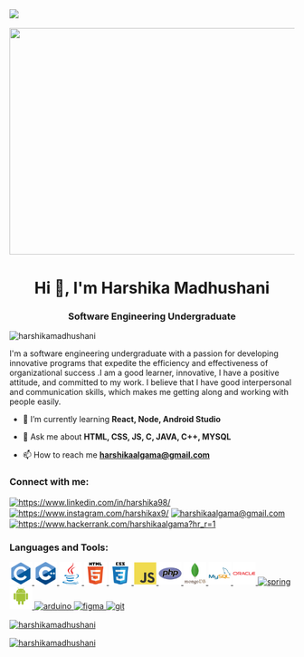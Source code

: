  <img src="https://readme-typing-svg.herokuapp.com?font=Calibri&size=25&duration=2000&pause=2000&color=CCF7E3&center=true&vCenter=true&width=1000&lines=It's+pleasure+to+see+you...!">
 <p  align="center" ><img alter="coding" width="600px" height="400px" src="https://cdnb.artstation.com/p/assets/images/images/028/991/999/original/anna-havrylyukh-.gif?1596125112"></p> 
 
<h1 align="center">Hi 👋, I'm Harshika Madhushani</h1>
<h3 align="center">Software Engineering Undergraduate</h3>

<p align="left"> <img src="https://komarev.com/ghpvc/?username=harshikamadhushani&label=Profile%20views&color=0e75b6&style=flat" alt="harshikamadhushani" /> </p>

<p> I'm a software engineering undergraduate with a passion for developing innovative programs that expedite the efficiency and effectiveness of organizational success .I am a good learner, innovative, I have a positive attitude, and committed to my work. I believe that I have good interpersonal and communication skills, which makes me getting along and working with people easily. </p>

- 🌱 I’m currently learning **React, Node, Android Studio**

- 💬 Ask me about **HTML, CSS, JS, C, JAVA, C++, MYSQL**

- 📫 How to reach me **harshikaalgama@gmail.com**

<h3 align="left">Connect with me:</h3>
<p align="left">
<a href="https://linkedin.com/in/harshika98/" target="blank"><img align="center" src="https://raw.githubusercontent.com/rahuldkjain/github-profile-readme-generator/master/src/images/icons/Social/linked-in-alt.svg" alt="https://www.linkedin.com/in/harshika98/" height="30" width="40" /></a>
<a href="https://instagram.com/harshikax9/" target="blank"><img align="center" src="https://raw.githubusercontent.com/rahuldkjain/github-profile-readme-generator/master/src/images/icons/Social/instagram.svg" alt="https://www.instagram.com/harshikax9/" height="30" width="40" /></a>
<a href="mailto:harshikaalgama@gmail.com?" target="blank"><img align="center" src="https://cdn-icons-png.flaticon.com/512/5968/5968534.png" alt="harshikaalgama@gmail.com" height="30" width="40" /></a>
 <a href="https://www.hackerrank.com/harshikaalgama?hr_r=1" target="blank"><img align="center" src="https://pathrise-website-guide-wp.s3.us-west-1.amazonaws.com/guides/wp-content/uploads/2019/05/22174532/hackerrank-logo.jpg" alt="https://www.hackerrank.com/harshikaalgama?hr_r=1" height="30" width="40" /></a>
</p>

<h3 align="left">Languages and Tools:</h3>
<p align="left">  <a href="https://www.cprogramming.com/" target="_blank" rel="noreferrer" padding="10px"> <img src="https://raw.githubusercontent.com/devicons/devicon/master/icons/c/c-original.svg" alt="c" width="40" height="40"/> </a> <a href="https://www.w3schools.com/cpp/" target="_blank" rel="noreferrer"> <img src="https://raw.githubusercontent.com/devicons/devicon/master/icons/cplusplus/cplusplus-original.svg" alt="cplusplus" width="40" height="40"/> </a> <a href="https://www.java.com" target="_blank" rel="noreferrer"> <img src="https://raw.githubusercontent.com/devicons/devicon/master/icons/java/java-original.svg" alt="java" width="40" height="40"/> </a> <a href="https://www.w3.org/html/" target="_blank" rel="noreferrer"> <img src="https://raw.githubusercontent.com/devicons/devicon/master/icons/html5/html5-original-wordmark.svg" alt="html5" width="40" height="40"/> </a><a href="https://www.w3schools.com/css/" target="_blank" rel="noreferrer"> <img src="https://raw.githubusercontent.com/devicons/devicon/master/icons/css3/css3-original-wordmark.svg" alt="css3" width="40" height="40"/> </a>  <a href="https://developer.mozilla.org/en-US/docs/Web/JavaScript" target="_blank" rel="noreferrer"> <img src="https://raw.githubusercontent.com/devicons/devicon/master/icons/javascript/javascript-original.svg" alt="javascript" width="40" height="40"/> </a><a href="https://www.php.net" target="_blank" rel="noreferrer"> <img src="https://raw.githubusercontent.com/devicons/devicon/master/icons/php/php-original.svg" alt="php" width="40" height="40"/> </a> <a href="https://www.mongodb.com/" target="_blank" rel="noreferrer"> <img src="https://raw.githubusercontent.com/devicons/devicon/master/icons/mongodb/mongodb-original-wordmark.svg" alt="mongodb" width="40" height="40"/> </a> <a href="https://www.mysql.com/" target="_blank" rel="noreferrer"> <img src="https://raw.githubusercontent.com/devicons/devicon/master/icons/mysql/mysql-original-wordmark.svg" alt="mysql" width="40" height="40"/> </a> <a href="https://www.oracle.com/" target="_blank" rel="noreferrer"> <img src="https://raw.githubusercontent.com/devicons/devicon/master/icons/oracle/oracle-original.svg" alt="oracle" width="40" height="40"/> </a>  <a href="https://spring.io/" target="_blank" rel="noreferrer"> <img src="https://www.vectorlogo.zone/logos/springio/springio-icon.svg" alt="spring" width="40" height="40"/> </a>
<a href="https://developer.android.com" target="_blank" rel="noreferrer"> <img src="https://raw.githubusercontent.com/devicons/devicon/master/icons/android/android-original-wordmark.svg" alt="android" width="40" height="40"/> </a> <a href="https://www.arduino.cc/" target="_blank" rel="noreferrer"> <img src="https://cdn.worldvectorlogo.com/logos/arduino-1.svg" alt="arduino" width="40" height="40"/> </a> <a href="https://www.figma.com/" target="_blank" rel="noreferrer"> <img src="https://www.vectorlogo.zone/logos/figma/figma-icon.svg" alt="figma" width="40" height="40"/> </a>  <a href="https://git-scm.com/" target="_blank" rel="noreferrer"> <img src="https://www.vectorlogo.zone/logos/git-scm/git-scm-icon.svg" alt="git" width="40" height="40"/> </p>

<p><img align="center" src="https://github-readme-stats.vercel.app/api/top-langs?username=harshikamadhushani&show_icons=true&locale=en&layout=compact" alt="harshikamadhushani" /></p>

<p><img align="center" src="https://github-readme-streak-stats.herokuapp.com/?user=harshikamadhushani&" alt="harshikamadhushani" /></p>
